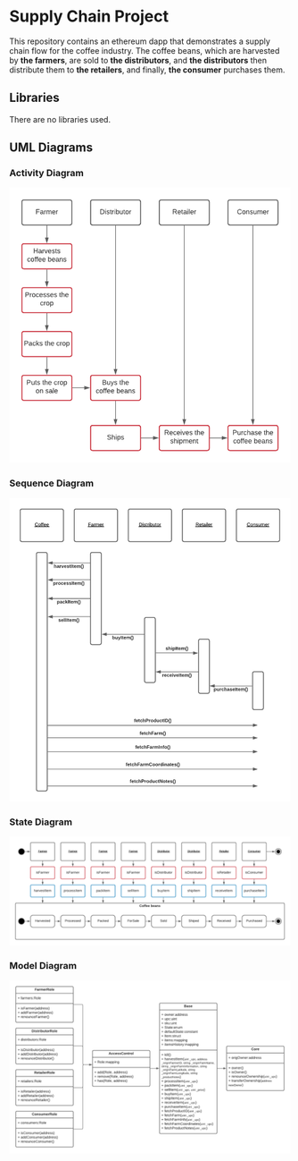 # Supply Chain Project
This repository contains an ethereum dapp that demonstrates a supply chain flow for the coffee industry. The coffee beans, which are harvested by **the farmers**, are sold to **the distributors**, and **the distributors** then distribute them to **the retailers**, and finally, **the consumer** purchases them.

## Libraries
There are no libraries used.

## UML Diagrams
### Activity Diagram
![Activity diagram.](https://raw.githubusercontent.com/muratgozel/blockchain-nanodegree-project-3/1769167e0e6c2bdb0c79cee57ee17aa26368e744/uml/activity.png)

### Sequence Diagram
![Sequence diagram.](https://github.com/muratgozel/blockchain-nanodegree-project-3/blob/1769167e0e6c2bdb0c79cee57ee17aa26368e744/uml/sequence.png?raw=true)

### State Diagram
![State diagram.](https://github.com/muratgozel/blockchain-nanodegree-project-3/blob/1769167e0e6c2bdb0c79cee57ee17aa26368e744/uml/state.png?raw=true)

### Model Diagram
![Model diagram.](https://github.com/muratgozel/blockchain-nanodegree-project-3/blob/1769167e0e6c2bdb0c79cee57ee17aa26368e744/uml/model.png?raw=true)
